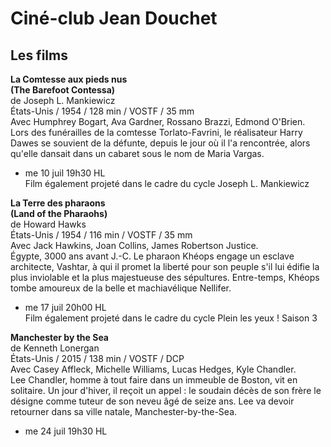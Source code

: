 # Ciné-club Jean Douchet

## Les films

**La Comtesse aux pieds nus**  
**(The Barefoot Contessa)**  
de Joseph L. Mankiewicz  
États-Unis / 1954 / 128 min / VOSTF / 35 mm  
Avec Humphrey Bogart, Ava Gardner, Rossano Brazzi, Edmond O'Brien.  
Lors des funérailles de la comtesse Torlato-Favrini, le réalisateur Harry Dawes se souvient de la défunte, depuis le jour où il l'a rencontrée, alors qu'elle dansait dans un cabaret sous le nom de Maria Vargas.

- me 10 juil 19h30 HL  
Film également projeté dans le cadre du cycle Joseph L. Mankiewicz

**La Terre des pharaons**  
**(Land of the Pharaohs)**  
de Howard Hawks  
États-Unis / 1954 / 116 min / VOSTF / 35 mm  
Avec Jack Hawkins, Joan Collins, James Robertson Justice.  
Égypte, 3000 ans avant J.-C. Le pharaon Khéops engage un esclave architecte, Vashtar, à qui il promet la liberté pour son peuple s'il lui édifie la plus inviolable et la plus majestueuse des sépultures. Entre-temps, Khéops tombe amoureux de la belle et machiavélique Nellifer.

- me 17 juil 20h00 HL  
Film également projeté dans le cadre du cycle Plein les yeux ! Saison 3

**Manchester by the Sea**  
de Kenneth Lonergan  
États-Unis / 2015 / 138 min / VOSTF / DCP  
Avec Casey Affleck, Michelle Williams, Lucas Hedges, Kyle Chandler.  
Lee Chandler, homme à tout faire dans un immeuble de Boston, vit en solitaire. Un jour d'hiver, il reçoit un appel : le soudain décès de son frère le désigne comme tuteur de son neveu âgé de seize ans. Lee va devoir retourner dans sa ville natale, Manchester-by-the-Sea.

- me 24 juil 19h30 HL

